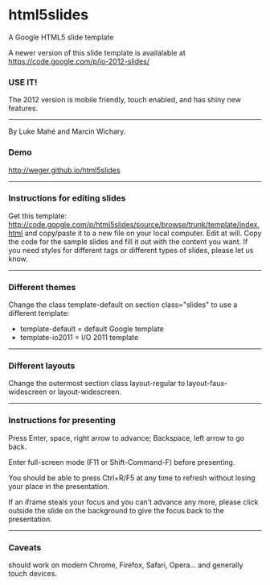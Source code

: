 html5slides
===========

A Google HTML5 slide template   

A newer version of this slide template is availalable at https://code.google.com/p/io-2012-slides/

### USE IT!
The 2012 version is mobile friendly, touch enabled, and has shiny new features.
<hr />

By Luke Mahé and Marcin Wichary.

### Demo
http://weger.github.io/html5slides

<hr />

### Instructions for editing slides
Get this template: http://code.google.com/p/html5slides/source/browse/trunk/template/index.html and copy/paste it to a new file on your local computer.
Edit at will. Copy the code for the sample slides and fill it out with the content you want.
If you need styles for different tags or different types of slides, please let us know.
<hr />

### Different themes
Change the class template-default on section class="slides" to use a different template:

*   template-default = default Google template
*   template-io2011 = I/O 2011 template

<hr />

### Different layouts
Change the outermost section class layout-regular to layout-faux-widescreen or layout-widescreen.
<hr />

### Instructions for presenting
Press Enter, space, right arrow to advance; Backspace, left arrow to go back.

Enter full-screen mode (F11 or Shift-Command-F) before presenting.

You should be able to press Ctrl+R/F5 at any time to refresh without losing your place in the presentation.

If an iframe steals your focus and you can’t advance any more, please click outside the slide on the background to give the focus back to the presentation.
<hr />

### Caveats
should work on modern Chrome, Firefox, Safari, Opera… and generally touch devices.
